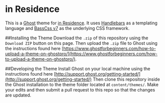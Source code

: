 # in Residence

This is a [Ghost](https://ghost.org) theme for [in Residence](http://inresidence-ari.com).
It uses [Handlebars](http://handlebarsjs.com) as a templating language and [BassCss v7](http://www.basscss.com/v7) as the underlying CSS framework.

##Installing the Theme
Download the `.zip` of this repository using the `Download ZIP` button on this page.
Then upload the `.zip` file to Ghost using the instructions found here [https://www.ghostforbeginners.com/how-to-upload-a-theme-on-ghostpro/](https://www.ghostforbeginners.com/how-to-upload-a-theme-on-ghostpro/).

##Developing the Theme
Install Ghost on your local machine using the instructions found here
[http://support.ghost.org/getting-started/](http://support.ghost.org/getting-started/)
Then clone this repository inside the Ghost installation to the theme folder located at `content/themes/`.
Make your edits and then submit a pull request to this repo so that the changes are updated.
